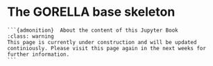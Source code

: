 # The GORELLA base skeleton

````{margin}
```{admonition}  About the content of this Jupyter Book
:class: warning
This page is currently under construction and will be updated continiously. Please visit this page again in the next weeks for further information.
```
````
